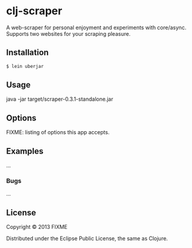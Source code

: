 # clj-scraper

A web-scraper for personal enjoyment and experiments with core/async.
Supports two websites for your scraping pleasure.

## Installation

```sh
$ lein uberjar
```

## Usage

java -jar target/scraper-0.3.1-standalone.jar

## Options

FIXME: listing of options this app accepts.

## Examples

...

### Bugs

...

## License

Copyright © 2013 FIXME

Distributed under the Eclipse Public License, the same as Clojure.
